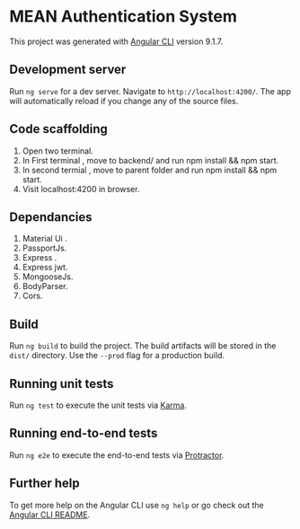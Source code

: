 # MEAN Authentication System

This project was generated with [Angular CLI](https://github.com/angular/angular-cli) version 9.1.7.

## Development server

Run `ng serve` for a dev server. Navigate to `http://localhost:4200/`. The app will automatically reload if you change any of the source files.

## Code scaffolding
1. Open two terminal.
2. In First terminal , move to backend/ and run npm install && npm start.
3. In second termial , move to parent folder and run npm install && npm start.
4. Visit localhost:4200 in browser.

## Dependancies
1. Material Ui .
2. PassportJs.
3. Express .
4. Express jwt.
5. MongooseJs.
6. BodyParser.
7. Cors.

## Build

Run `ng build` to build the project. The build artifacts will be stored in the `dist/` directory. Use the `--prod` flag for a production build.

## Running unit tests

Run `ng test` to execute the unit tests via [Karma](https://karma-runner.github.io).

## Running end-to-end tests

Run `ng e2e` to execute the end-to-end tests via [Protractor](http://www.protractortest.org/).

## Further help

To get more help on the Angular CLI use `ng help` or go check out the [Angular CLI README](https://github.com/angular/angular-cli/blob/master/README.md).
